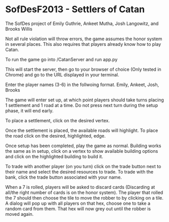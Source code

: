 SofDesF2013 - Settlers of Catan
===========

The SofDes project of Emily Guthrie, Ankeet Mutha, Josh Langowitz, and Brooks Willis

Not all rule violation will throw errors, the game assumes the honor system in several places. This also requires that players already know how to play Catan.

To run the game go into /CatanServer and run app.py

This will start the server, then go to your browser of choice (Only tested in Chrome) and go to the URL displayed in your terminal. 

Enter the player names (3-6) in the follwoing format.
Emily, Ankeet, Josh, Brooks

The game will enter set up, at which point players should take turns placing 1 settlement and 1 road at a time.
Do not press next turn during the setup phase, it will end early.

To place a settlement,  click on the desired vertex.

Once the settlement is placed, the available roads will highlight. To place the road click on the desired, highlighted, edge. 

Once setup has been completed, play the game as normal. Building works the same as in setup, click on a vertex to show available building options and click on the highlighted building to build it. 

To trade with another player (on you turn) click on the trade button next to their name and select the desired resources to trade. To trade with the bank, click the trade button associated with your name.

When a 7 is rolled, players will be asked to discard cards (Discarding at all/the right number of cards is on the honor system). The player that rolled the 7 should then choose the tile to move the robber to by clicking on a tile. A dialog will pop up with all players on that hex, choose one to take a random card from them. That hex will now grey out until the robber is moved again.
